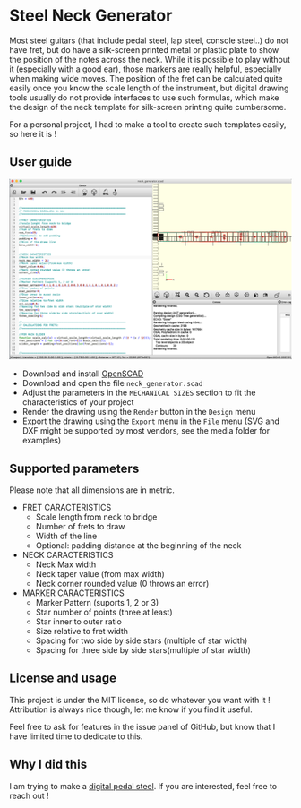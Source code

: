 # Steel Neck Generator

Most steel guitars (that include pedal steel, lap steel, console steel..) do not have fret, but do have a silk-screen printed metal or plastic plate to show the position of the notes across the neck.
While it is possible to play without it (especially with a good ear), those markers are really helpful, especially when making wide moves.
The position of the fret can be calculated quite easily once you know the scale length of the instrument, but digital drawing tools usually do not provide interfaces to use such formulas, which make the design of the neck template for silk-screen printing quite cumbersome.

For a personal project, I had to make a tool to create such templates easily, so here it is !

## User guide

![](/media/scad_interface.png)

* Download and install [OpenSCAD](https://openscad.org/)
* Download and open the file `neck_generator.scad`
* Adjust the parameters in the `MECHANICAL SIZES` section to fit the characteristics of your project
* Render the drawing using the `Render` button in the `Design` menu
* Export the drawing using the `Export` menu in the `File` menu (SVG and DXF might be supported by most vendors, see the media folder for examples)

## Supported parameters

Please note that all dimensions are in metric.

* FRET CARACTERISTICS
  * Scale length from neck to bridge
  * Number of frets to draw
  * Width of the line
  * Optional: padding distance at the beginning of the neck
* NECK CARACTERISTICS
  * Neck Max width
  * Neck taper value (from max width)
  * Neck corner rounded value (0 throws an error)
* MARKER CARACTERISTICS
  * Marker Pattern (suports 1, 2 or 3)
  * Star number of points (three at least)
  * Star inner to outer ratio
  * Size relative to fret width
  * Spacing for two side by side stars (multiple of star width)
  * Spacing for three side by side stars(multiple of star width)


## License and usage

This project is under the MIT license, so do whatever you want with it ! Attribution is always nice though, let me know if you find it useful.

Feel free to ask for features in the issue panel of GitHub, but know that I have limited time to dedicate to this.

## Why I did this

I am trying to make a [digital pedal steel](https://www.benjaminpoilve.com/projects/steel-neck.html). If you are interested, feel free to reach out !

